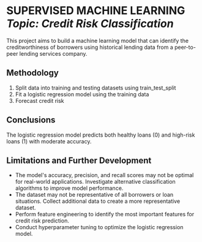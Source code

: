 <h1 align="left">SUPERVISED MACHINE LEARNING<br><i>Topic: Credit Risk Classification</i> </h1> 

<p>This project aims to build a machine learning model that can identify the creditworthiness of borrowers using historical lending data from a peer-to-peer lending services company.</p>
 
## Methodology
1. Split data into training and testing datasets using train_test_split
2. Fit a logistic regression model using the training data 
3. Forecast credit risk

## Conclusions
The logistic regression model predicts both healthy loans (0) and high-risk loans (1) with moderate accuracy. 

## Limitations and Further Development
- The model's accuracy, precision, and recall scores may not be optimal for real-world applications. Investigate alternative classification algorithms to improve model performance.
- The dataset may not be representative of all borrowers or loan situations. Collect additional data to create a more representative dataset.
- Perform feature engineering to identify the most important features for credit risk prediction.
- Conduct hyperparameter tuning to optimize the logistic regression model.
